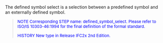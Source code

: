 The defined symbol select is a selection between a predefined symbol and an externally defined symbol.

> <font color="#0000FF" size="-1"> NOTE Corresponding STEP name:
		  defined_symbol_select. Please refer to ISO/IS 10303-46:1994 for the final
		  definition of the formal standard. </font>
> 
> <font size="-1"><font color="#0000FF">HISTORY New type in Release
		  IFC2x 2nd Edition.</font> </font>
>